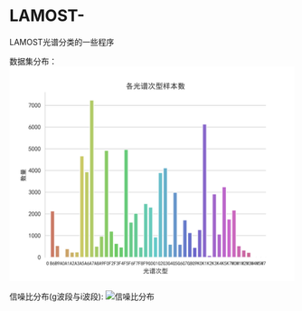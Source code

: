 # LAMOST-
LAMOST光谱分类的一些程序

数据集分布：
![样本分布](/pic/光谱次型样本数.png)

信噪比分布(g波段与i波段):
![信噪比分布](/pic/信噪比分布.svg)
